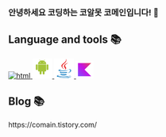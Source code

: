 ### 안녕하세요 코딩하는 코알못 코메인입니다! 👋
<h2> Language and tools 📚 </h2>
<p align="left">
  <a href="" target="blank">
    <img src="https://i.namu.wiki/i/sWbpWrv7vUnUD7bgq-AIAR86LZGr_irakVz3Fa68bBw0kRfH55bt2mB6uXR66OkF3BJ1dkcKP3nKdr59SoL2PMIUkZzYPa_tF9XWZfF853bL_OstyE05zlBE2x4Xy0ueewN7F2ZiRUMU_mWvXszhfg.svg" alt="html" width="40" height="40"/> </a>
<a href="https://developer.android.com" target="blank"> 
<img src="https://raw.githubusercontent.com/devicons/devicon/master/icons/android/android-original-wordmark.svg" alt="android" width="40" height="40"/> </a>
<a href="https://www.java.com" target="blank">
<img src="https://raw.githubusercontent.com/devicons/devicon/master/icons/java/java-original.svg" alt="java" width="40" height="40"/> </a>
<a href="https://kotlinlang.org" target="blank">
<img src="https://raw.githubusercontent.com/devicons/devicon/master/icons/kotlin/kotlin-original.svg" alt="Kotlin" width="35" height="35"/> </a>
<h2> Blog 📚 </h2>
https://comain.tistory.com/

